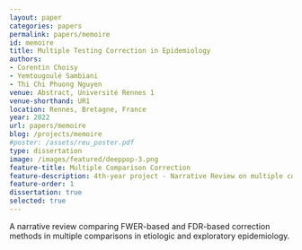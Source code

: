 ```yaml
---
layout: paper
categories: papers
permalink: papers/memoire
id: memoire
title: Multiple Testing Correction in Epidemiology
authors:
- Corentin Choisy
- Yemtougoulé Sambiani
- Thi Chi Phuong Nguyen
venue: Abstract, Université Rennes 1
venue-shorthand: UR1
location: Rennes, Bretagne, France
year: 2022
url: papers/memoire
blog: /projects/memoire
#poster: /assets/reu_poster.pdf
type: dissertation
image: /images/featured/deeppop-3.png
feature-title: Multiple Comparison Correction
feature-description: 4th-year project - Narrative Review on multiple comparison correction in epidemiology
feature-order: 1
dissertation: true
selected: true
---
```


A narrative review comparing FWER-based and FDR-based correction methods in multiple comparisons in etiologic and exploratory epidemiology.
